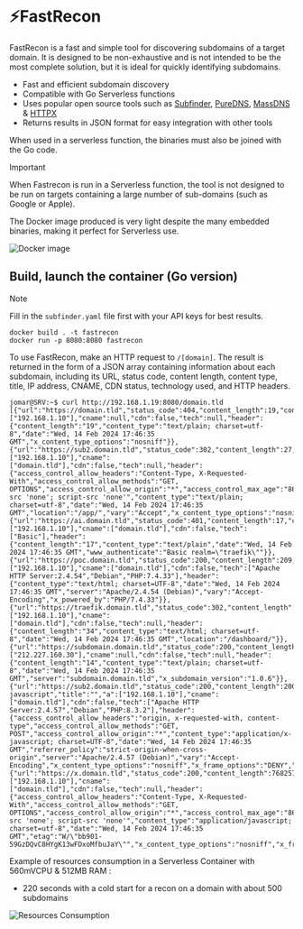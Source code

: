 # ⚡FastRecon

FastRecon is a fast and simple tool for discovering subdomains of a target domain. It is designed to be non-exhaustive and is not intended to be the most complete solution, but it is ideal for quickly identifying subdomains.

  * Fast and efficient subdomain discovery
  * Compatible with Go Serverless functions
  * Uses popular open source tools such as [Subfinder](https://github.com/projectdiscovery/subfinder), [PureDNS](https://github.com/d3mondev/puredns), [MassDNS](https://github.com/blechschmidt/massdns) & [HTTPX](https://github.com/projectdiscovery/httpx)
  * Returns results in JSON format for easy integration with other tools

When used in a serverless function, the binaries must also be joined with the Go code.

> [!IMPORTANT]  
> When Fastrecon is run in a Serverless function, the tool is not designed to be run on targets containing a large number of sub-domains (such as Google or Apple).

The Docker image produced is very light despite the many embedded binaries, making it perfect for Serverless use.

![Docker image](https://zupimages.net/up/24/07/evjx.png)

## Build, launch the container (Go version)

> [!NOTE]  
> Fill in the `subfinder.yaml` file first with your API keys for best results.

```
docker build . -t fastrecon
docker run -p 8080:8080 fastrecon
```

To use FastRecon, make an HTTP request to `/[domain]`. The result is returned in the form of a JSON array containing information about each subdomain, including its URL, status code, content length, content type, title, IP address, CNAME, CDN status, technology used, and HTTP headers.

```
jomar@SRV:~$ curl http://192.168.1.19:8080/domain.tld
[{"url":"https://domain.tld","status_code":404,"content_length":19,"content_type":"text/plain","title":"","a":["192.168.1.10"],"cname":null,"cdn":false,"tech":null,"header":{"content_length":"19","content_type":"text/plain; charset=utf-8","date":"Wed, 14 Feb 2024 17:46:35 GMT","x_content_type_options":"nosniff"}},{"url":"https://sub2.domain.tld","status_code":302,"content_length":27,"content_type":"text/plain","title":"","a":["192.168.1.10"],"cname":["domain.tld"],"cdn":false,"tech":null,"header":{"access_control_allow_headers":"Content-Type, X-Requested-With","access_control_allow_methods":"GET, OPTIONS","access_control_allow_origin":"*","access_control_max_age":"86400","content_length":"27","content_security_policy":"default-src 'none'; script-src 'none'","content_type":"text/plain; charset=utf-8","date":"Wed, 14 Feb 2024 17:46:35 GMT","location":"/app/","vary":"Accept","x_content_type_options":"nosniff","x_frame_options":"deny","x_xss_protection":"mode=block"}},{"url":"https://ai.domain.tld","status_code":401,"content_length":17,"content_type":"text/plain","title":"","a":["192.168.1.10"],"cname":["domain.tld"],"cdn":false,"tech":["Basic"],"header":{"content_length":"17","content_type":"text/plain","date":"Wed, 14 Feb 2024 17:46:35 GMT","www_authenticate":"Basic realm=\"traefik\""}},{"url":"https://poc.domain.tld","status_code":200,"content_length":209,"content_type":"text/html","title":"xxxx","a":["192.168.1.10"],"cname":["domain.tld"],"cdn":false,"tech":["Apache HTTP Server:2.4.54","Debian","PHP:7.4.33"],"header":{"content_type":"text/html; charset=UTF-8","date":"Wed, 14 Feb 2024 17:46:35 GMT","server":"Apache/2.4.54 (Debian)","vary":"Accept-Encoding","x_powered_by":"PHP/7.4.33"}},{"url":"https://traefik.domain.tld","status_code":302,"content_length":34,"content_type":"text/html","title":"","a":["192.168.1.10"],"cname":["domain.tld"],"cdn":false,"tech":null,"header":{"content_length":"34","content_type":"text/html; charset=utf-8","date":"Wed, 14 Feb 2024 17:46:35 GMT","location":"/dashboard/"}},{"url":"https://subdomain.domain.tld","status_code":200,"content_length":14,"content_type":"text/plain","title":"","a":["212.227.160.30"],"cname":null,"cdn":false,"tech":null,"header":{"content_length":"14","content_type":"text/plain; charset=utf-8","date":"Wed, 14 Feb 2024 17:46:35 GMT","server":"subdomain.domain.tld","x_subdomain_version":"1.0.6"}},{"url":"https://sub2.domain.tld","status_code":200,"content_length":200190,"content_type":"application/x-javascript","title":"","a":["192.168.1.10"],"cname":["domain.tld"],"cdn":false,"tech":["Apache HTTP Server:2.4.57","Debian","PHP:8.3.2"],"header":{"access_control_allow_headers":"origin, x-requested-with, content-type","access_control_allow_methods":"GET, POST","access_control_allow_origin":"*","content_type":"application/x-javascript; charset=UTF-8","date":"Wed, 14 Feb 2024 17:46:35 GMT","referrer_policy":"strict-origin-when-cross-origin","server":"Apache/2.4.57 (Debian)","vary":"Accept-Encoding","x_content_type_options":"nosniff","x_frame_options":"DENY","x_powered_by":"PHP/8.3.2","x_xss_protection":"1"}},{"url":"https://x.domain.tld","status_code":200,"content_length":768257,"content_type":"application/javascript","title":"","a":["192.168.1.10"],"cname":["domain.tld"],"cdn":false,"tech":null,"header":{"access_control_allow_headers":"Content-Type, X-Requested-With","access_control_allow_methods":"GET, OPTIONS","access_control_allow_origin":"*","access_control_max_age":"86400","content_length":"768257","content_security_policy":"default-src 'none'; script-src 'none'","content_type":"application/javascript; charset=utf-8","date":"Wed, 14 Feb 2024 17:46:35 GMT","etag":"W/\"bb901-59GzDQvC8HYgK13wFDxoMfbuJaY\"","x_content_type_options":"nosniff","x_frame_options":"deny","x_xss_protection":"mode=block"}}]
```

Example of resources consumption in a Serverless Container with 560mVCPU & 512MB RAM :
  * 220 seconds with a cold start for a recon on a domain with about 500 subdomains

![Resources Consumption](https://zupimages.net/up/24/07/7lsp.png)